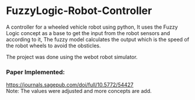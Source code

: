 # FuzzyLogic-Robot-Controller
A controller for a wheeled vehicle robot using python, It uses the Fuzzy Logic concept as a base to get the input from the robot sensors
and according to it, The fuzzy model calculates the output which is the speed of the robot wheels to avoid the obsticles.</br>

The project was done using the webot robot simulator.</br>

### Paper Implemented:
https://journals.sagepub.com/doi/full/10.5772/54427
</br>Note: The values were adjusted and more concepts are add.
